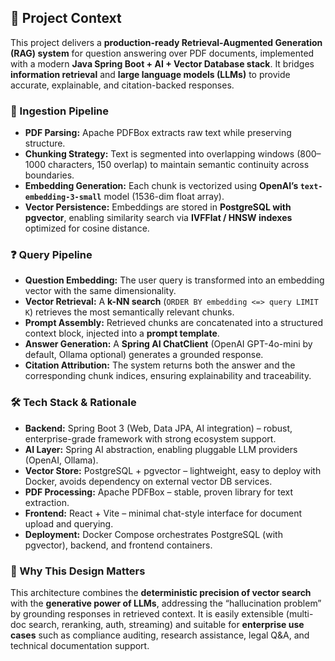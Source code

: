 ## 📖 Project Context

This project delivers a **production-ready Retrieval-Augmented Generation (RAG) system** for question answering over PDF documents, implemented with a modern **Java Spring Boot + AI + Vector Database stack**. It bridges **information retrieval** and **large language models (LLMs)** to provide accurate, explainable, and citation-backed responses.

### 🔎 Ingestion Pipeline

* **PDF Parsing:** Apache PDFBox extracts raw text while preserving structure.
* **Chunking Strategy:** Text is segmented into overlapping windows (800–1000 characters, 150 overlap) to maintain semantic continuity across boundaries.
* **Embedding Generation:** Each chunk is vectorized using **OpenAI’s `text-embedding-3-small`** model (1536-dim float array).
* **Vector Persistence:** Embeddings are stored in **PostgreSQL with pgvector**, enabling similarity search via **IVFFlat / HNSW indexes** optimized for cosine distance.

### ❓ Query Pipeline

* **Question Embedding:** The user query is transformed into an embedding vector with the same dimensionality.
* **Vector Retrieval:** A **k-NN search** (`ORDER BY embedding <=> query LIMIT K`) retrieves the most semantically relevant chunks.
* **Prompt Assembly:** Retrieved chunks are concatenated into a structured context block, injected into a **prompt template**.
* **Answer Generation:** A **Spring AI ChatClient** (OpenAI GPT-4o-mini by default, Ollama optional) generates a grounded response.
* **Citation Attribution:** The system returns both the answer and the corresponding chunk indices, ensuring explainability and traceability.

### 🛠 Tech Stack & Rationale

* **Backend:** Spring Boot 3 (Web, Data JPA, AI integration) – robust, enterprise-grade framework with strong ecosystem support.
* **AI Layer:** Spring AI abstraction, enabling pluggable LLM providers (OpenAI, Ollama).
* **Vector Store:** PostgreSQL + pgvector – lightweight, easy to deploy with Docker, avoids dependency on external vector DB services.
* **PDF Processing:** Apache PDFBox – stable, proven library for text extraction.
* **Frontend:** React + Vite – minimal chat-style interface for document upload and querying.
* **Deployment:** Docker Compose orchestrates PostgreSQL (with pgvector), backend, and frontend containers.

### 🚀 Why This Design Matters

This architecture combines the **deterministic precision of vector search** with the **generative power of LLMs**, addressing the “hallucination problem” by grounding responses in retrieved context. It is easily extensible (multi-doc search, reranking, auth, streaming) and suitable for **enterprise use cases** such as compliance auditing, research assistance, legal Q\&A, and technical documentation support.


